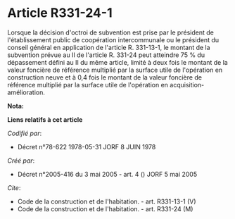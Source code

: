# Article R331-24-1

Lorsque la décision d'octroi de subvention est prise par le président de l'établissement public de coopération intercommunale
ou le président du conseil général en application de l'article R. 331-13-1, le montant de la subvention prévue au II de
l'article R. 331-24 peut atteindre 75 % du dépassement défini au II du même article, limité à deux fois le montant de la
valeur foncière de référence multiplié par la surface utile de l'opération en construction neuve et à 0,4 fois le montant de
la valeur foncière de référence multiplié par la surface utile de l'opération en acquisition-amélioration.

**Nota:**



**Liens relatifs à cet article**

_Codifié par_:

  - Décret n°78-622 1978-05-31 JORF 8 JUIN 1978

_Créé par_:

  - Décret n°2005-416 du 3 mai 2005 - art. 4 () JORF 5 mai 2005

_Cite_:

  - Code de la construction et de l'habitation. - art. R331-13-1 (V)
  - Code de la construction et de l'habitation. - art. R331-24 (M)
